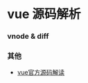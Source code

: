 # vue 源码解析

### vnode & diff


### 其他
 - [vue官方源码解读](https://vue-js.com/learn-vue/virtualDOM/patch.html#_2-patch) 








